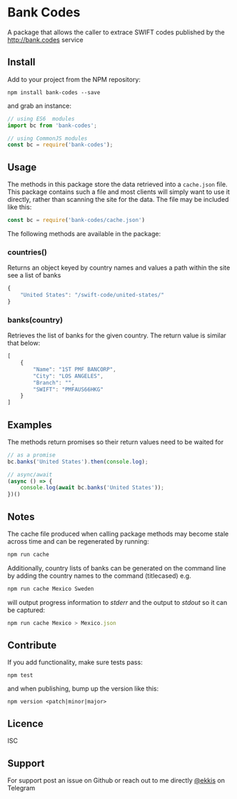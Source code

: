 # Bank Codes

A package that allows the caller to extrace SWIFT codes published by the http://bank.codes service

## Install
Add to your project from the NPM repository:
```
npm install bank-codes --save
```
and grab an instance:
```javascript
// using ES6  modules
import bc from 'bank-codes';

// using CommonJS modules
const bc = require('bank-codes');
```

## Usage

The methods in this package store the data retrieved into a `cache.json` file.  This package contains such a file and most clients will simply want to use it directly, rather than scanning the site for the data.  The file may be included like this:
```js
const bc = require('bank-codes/cache.json')
```

The following methods are available in the package:

### countries()

Returns an object keyed by country names and values a path within the site see a list of banks
```javascript
{
    "United States": "/swift-code/united-states/"
}
```
### banks(country)

Retrieves the list of banks for the given country.  The return value is similar that below:
```javascript
[
    {
        "Name": "1ST PMF BANCORP",
        "City": "LOS ANGELES",
        "Branch": "",
        "SWIFT": "PMFAUS66HKG"
    }
]
```

## Examples

The methods return promises so their return values need to be waited for
```javascript
// as a promise
bc.banks('United States').then(console.log);

// async/await
(async () => {
    console.log(await bc.banks('United States'));
})()
```
## Notes

The cache file produced when calling package methods may become stale across time and can be regenerated by running:
```bash
npm run cache
```

Additionally, country lists of banks can be generated on the command line by adding the country names to the command (titlecased) e.g.
```js
npm run cache Mexico Sweden 
```
will output progress information to _stderr_ and the output to _stdout_ so it can be captured:
```js
npm run cache Mexico > Mexico.json
```

## Contribute

If you add functionality, make sure tests pass:
```
npm test
```
and when publishing, bump up the version like this:
```
npm version <patch|minor|major>
```

## Licence
ISC

## Support

For support post an issue on Github or reach out to me directly [@ekkis](https://t.me/ekkis) on Telegram

